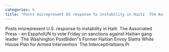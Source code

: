 ```yaml
---
categories: h
title: "Posts misrepresent US response to instability in Haiti  The Associated Press  en Español"
---
```

Posts misrepresent U.S. response to instability in Haiti&nbsp;&nbsp;The Associated Press - en EspañolUN to vote Friday on sanctions against Haitian gang leader&nbsp;&nbsp;The Washington PostBiden"s Former Haitian Envoy Slams White House Plan for Armed Intervention&nbsp;&nbsp;The InterceptHaitians Pr